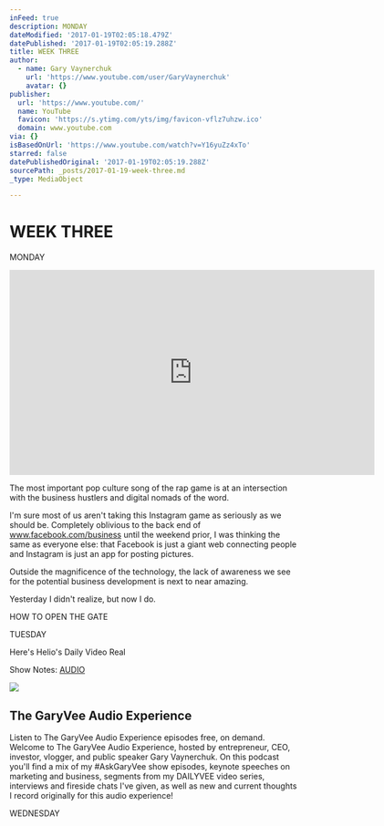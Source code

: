```yaml
---
inFeed: true
description: MONDAY
dateModified: '2017-01-19T02:05:18.479Z'
datePublished: '2017-01-19T02:05:19.288Z'
title: WEEK THREE
author:
  - name: Gary Vaynerchuk
    url: 'https://www.youtube.com/user/GaryVaynerchuk'
    avatar: {}
publisher:
  url: 'https://www.youtube.com/'
  name: YouTube
  favicon: 'https://s.ytimg.com/yts/img/favicon-vflz7uhzw.ico'
  domain: www.youtube.com
via: {}
isBasedOnUrl: 'https://www.youtube.com/watch?v=Y16yuZz4xTo'
starred: false
datePublishedOriginal: '2017-01-19T02:05:19.288Z'
sourcePath: _posts/2017-01-19-week-three.md
_type: MediaObject

---
```

# WEEK THREE

MONDAY

<iframe src="https://cdn.embedly.com/widgets/media.html?src=https%3A%2F%2Fwww.youtube.com%2Fembed%2FY16yuZz4xTo%3Ffeature%3Doembed&amp;url=http%3A%2F%2Fwww.youtube.com%2Fwatch%3Fv%3DY16yuZz4xTo&amp;image=https%3A%2F%2Fi.ytimg.com%2Fvi%2FY16yuZz4xTo%2Fhqdefault.jpg&amp;key=b7d04c9b404c499eba89ee7072e1c4f7&amp;type=text%2Fhtml&amp;schema=youtube" width="640" height="360" scrolling="no" frameborder="0" allowfullscreen="" style=""></iframe>

The most important pop culture song of the rap game is at an intersection with the business hustlers and digital nomads of the word. 

I'm sure most of us aren't taking this Instagram game as seriously as we should be. Completely oblivious to the back end of www.facebook.com/business until the weekend prior, I was thinking the same as everyone else: that Facebook is just a giant web connecting people and Instagram is just an app for posting pictures. 

Outside the magnificence of the technology, the lack of awareness we see for the potential business development is next to near amazing. 

Yesterday I didn't realize, but now I do. 

HOW TO OPEN THE GATE

TUESDAY

Here's Helio's Daily Video Real 

Show Notes: [AUDIO ][0]

<article style=""><img src="http://static.libsyn.com/p/assets/6/c/8/a/6c8ad08e4f62b6b2/Podcast_Cover_Image_FINAL_v1.png" /><h1>The GaryVee Audio Experience</h1><p>Listen to The GaryVee Audio Experience episodes free, on demand. Welcome to The GaryVee Audio Experience, hosted by entrepreneur, CEO, investor, vlogger, and public speaker Gary Vaynerchuk. On this podcast you'll find a mix of my #AskGaryVee show episodes, keynote speeches on marketing and business, segments from my DAILYVEE video series, interviews and fireside chats I've given, as well as new and current thoughts I record originally for this audio experience!</p></article>

WEDNESDAY 

[0]: http://www.stitcher.com/podcast/the-askgaryvee-show/e/48838401?autoplay=true